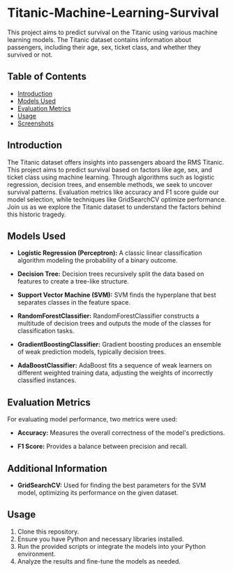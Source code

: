 # Titanic-Machine-Learning-Survival

This project aims to predict survival on the Titanic using various machine learning models. The Titanic dataset contains information about passengers, including their age, sex, ticket class, and whether they survived or not.

## Table of Contents

- [Introduction](#introduction)
 - [Models Used](#ModelsUsed)
 - [Evaluation Metrics](#EvaluationMetrics)
- [Usage](#usage)
- [Screenshots](#Screenshots)

  
## Introduction

The Titanic dataset offers insights into passengers aboard the RMS Titanic. This project aims to predict survival based on factors like age, sex, and ticket class using machine learning. Through algorithms such as logistic regression, decision trees, and ensemble methods, we seek to uncover survival patterns. Evaluation metrics like accuracy and F1 score guide our model selection, while techniques like GridSearchCV optimize performance. Join us as we explore the Titanic dataset to understand the factors behind this historic tragedy.


## Models Used

- **Logistic Regression (Perceptron):** A classic linear classification algorithm modeling the probability of a binary outcome.
  
- **Decision Tree:** Decision trees recursively split the data based on features to create a tree-like structure.
  
- **Support Vector Machine (SVM):** SVM finds the hyperplane that best separates classes in the feature space.
  
- **RandomForestClassifier:** RandomForestClassifier constructs a multitude of decision trees and outputs the mode of the classes for classification tasks.
  
- **GradientBoostingClassifier:** Gradient boosting produces an ensemble of weak prediction models, typically decision trees.
  
- **AdaBoostClassifier:** AdaBoost fits a sequence of weak learners on different weighted training data, adjusting the weights of incorrectly classified instances.

## Evaluation Metrics

For evaluating model performance, two metrics were used:

- **Accuracy:** Measures the overall correctness of the model's predictions.
  
- **F1 Score:** Provides a balance between precision and recall.

## Additional Information

- **GridSearchCV:** Used for finding the best parameters for the SVM model, optimizing its performance on the given dataset.

## Usage

1. Clone this repository.
2. Ensure you have Python and necessary libraries installed.
3. Run the provided scripts or integrate the models into your Python environment.
4. Analyze the results and fine-tune the models as needed.

